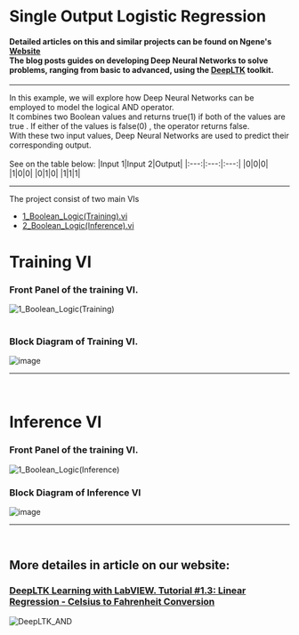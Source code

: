 # Single Output Logistic Regression


#### Detailed articles on this and similar projects can be found on Ngene's [Website](https://www.ngene.co/blog) <br/> The blog posts guides on developing Deep Neural Networks to solve problems, ranging from basic to advanced, using the [DeepLTK](https://www.ngene.co/deep-learning-toolkit-for-labview) toolkit.
----

In this example, we will explore how Deep Neural Networks can be employed to model the logical AND operator.
<br/>
It combines two Boolean values and returns true(1) if both of the values are true . If either of the values is false(0) , the operator returns false.
<br/>
With these two input values, Deep Neural Networks are used to predict their corresponding output. 
<br><br>
See on the table below:
|Input 1|Input 2|Output|
|:---:|:---:|:---:|
|0|0|0|
|1|0|0|
|0|1|0|
|1|1|1|

----

The project consist of two main VIs
- [1_Boolean_Logic(Training).vi](#training-vi)
- [2_Boolean_Logic(Inference).vi](#inference-vi)

# Training VI

### Front Panel of the training VI. <br/>

![1_Boolean_Logic(Training)](https://github.com/ngenehub/deepltk_examples/assets/131282716/25be09bd-b905-4b40-a1c5-06bc1f4fb2cd) <br/> <br/>

### Block Diagram of Training VI. <br/>

![image](https://github.com/ngenehub/deepltk_examples/assets/131282716/b4f9a723-29c6-4994-9af9-32717026d7ac)

----

<br/>

# Inference VI

### Front Panel of the training VI. <br/>

![1_Boolean_Logic(Inference)](https://github.com/ngenehub/deepltk_examples/assets/131282716/e002018a-e5b3-4afd-bd30-ab96dfd494a3)

### Block Diagram of Inference VI <br/>

![image](https://github.com/ngenehub/deepltk_examples/assets/131282716/64c46bc2-b66c-4d77-8ef4-bb7718adf13c)

----

<br/>

## More detailes in article on our website:

### [DeepLTK Learning with LabVIEW. Tutorial #1.3: Linear Regression - Celsius to Fahrenheit Conversion](https://www.ngene.co/post/deep-learning-with-labview-tutorial-1-3-linear-regression-celsius-to-fahrenheit-conversion)
![DeepLTK_AND](https://github.com/ngenehub/deepltk_examples/assets/131282716/a50c0278-83b4-4e57-838b-772e9b168df6)


